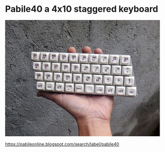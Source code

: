 # Pabile40 a 4x10 staggered keyboard

![prototype photo1](https://github.com/pabile/Pabile40/blob/master/_bak/web-DSCN9033.jpg)

https://pabileonline.blogspot.com/search/label/pabile40
